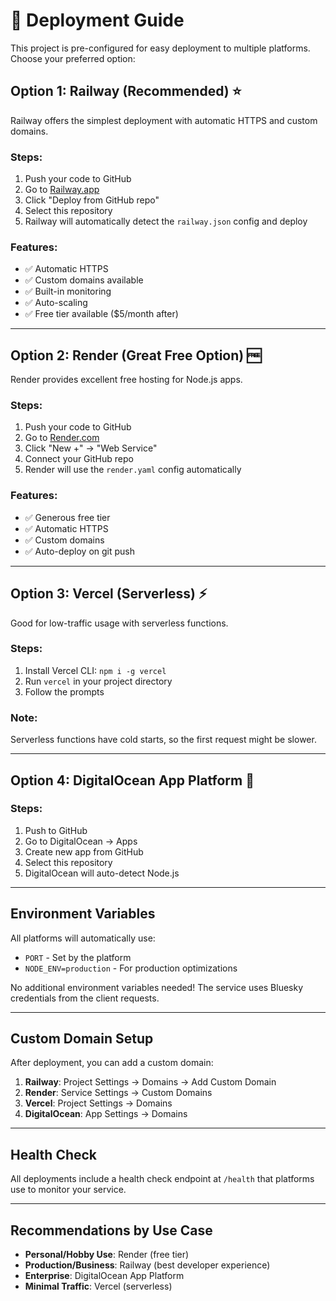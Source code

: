# 🚀 Deployment Guide

This project is pre-configured for easy deployment to multiple platforms. Choose your preferred option:

## Option 1: Railway (Recommended) ⭐

Railway offers the simplest deployment with automatic HTTPS and custom domains.

### Steps:
1. Push your code to GitHub
2. Go to [Railway.app](https://railway.app)
3. Click "Deploy from GitHub repo"
4. Select this repository
5. Railway will automatically detect the `railway.json` config and deploy

### Features:
- ✅ Automatic HTTPS
- ✅ Custom domains available
- ✅ Built-in monitoring
- ✅ Auto-scaling
- ✅ Free tier available ($5/month after)

---

## Option 2: Render (Great Free Option) 🆓

Render provides excellent free hosting for Node.js apps.

### Steps:
1. Push your code to GitHub
2. Go to [Render.com](https://render.com)
3. Click "New +" → "Web Service"
4. Connect your GitHub repo
5. Render will use the `render.yaml` config automatically

### Features:
- ✅ Generous free tier
- ✅ Automatic HTTPS
- ✅ Custom domains
- ✅ Auto-deploy on git push

---

## Option 3: Vercel (Serverless) ⚡

Good for low-traffic usage with serverless functions.

### Steps:
1. Install Vercel CLI: `npm i -g vercel`
2. Run `vercel` in your project directory
3. Follow the prompts

### Note:
Serverless functions have cold starts, so the first request might be slower.

---

## Option 4: DigitalOcean App Platform 🌊

### Steps:
1. Push to GitHub
2. Go to DigitalOcean → Apps
3. Create new app from GitHub
4. Select this repository
5. DigitalOcean will auto-detect Node.js

---

## Environment Variables

All platforms will automatically use:
- `PORT` - Set by the platform
- `NODE_ENV=production` - For production optimizations

No additional environment variables needed! The service uses Bluesky credentials from the client requests.

---

## Custom Domain Setup

After deployment, you can add a custom domain:

1. **Railway**: Project Settings → Domains → Add Custom Domain
2. **Render**: Service Settings → Custom Domains
3. **Vercel**: Project Settings → Domains
4. **DigitalOcean**: App Settings → Domains

---

## Health Check

All deployments include a health check endpoint at `/health` that platforms use to monitor your service.

---

## Recommendations by Use Case

- **Personal/Hobby Use**: Render (free tier)
- **Production/Business**: Railway (best developer experience)
- **Enterprise**: DigitalOcean App Platform
- **Minimal Traffic**: Vercel (serverless)
